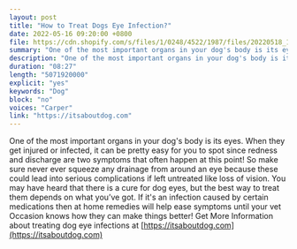 ```yaml
---
layout: post
title: "How to Treat Dogs Eye Infection?"
date: 2022-05-16 09:20:00 +0800
file: https://cdn.shopify.com/s/files/1/0248/4522/1987/files/20220518_1.mp3?v=1652832649
summary: "One of the most important organs in your dog's body is its eyes. When they get injured or infected, it can be pretty easy for you to spot since redness and discharge are two symptoms that often happen at this point! So make sure never ever squeeze any drainage from around an eye because these could lead into serious complications if left untreated like loss of vision. You may have heard that there is a cure for dog eyes, but the best way to treat them depends on what you’ve got. If it's an infection caused by certain medications then at home remedies will help ease symptoms until your vet occasion knows how they can make things better!"
description: "One of the most important organs in your dog's body is its eyes. When they get injured or infected, it can be pretty easy for you to spot since redness and discharge are two symptoms that often happen at this point! So make sure never ever squeeze any drainage from around an eye because these could lead into serious complications if left untreated like loss of vision. You may have heard that there is a cure for dog eyes, but the best way to treat them depends on what you’ve got. If it's an infection caused by certain medications then at home remedies will help ease symptoms until your vet Occasion knows how they can make things better! More Helpful Hints <a href='https://itsaboutdog.com/'>https://itsaboutdog.com</a>"
duration: "08:27"
length: "5071920000"
explicit: "yes"
keywords: "Dog"
block: "no"
voices: "Carper"
link: "https://itsaboutdog.com"
---
```


One of the most important organs in your dog's body is its eyes. When they get injured or infected, it can be pretty easy for you to spot since redness and discharge are two symptoms that often happen at this point! So make sure never ever squeeze any drainage from around an eye because these could lead into serious complications if left untreated like loss of vision. You may have heard that there is a cure for dog eyes, but the best way to treat them depends on what you’ve got. If it's an infection caused by certain medications then at home remedies will help ease symptoms until your vet Occasion knows how they can make things better! Get More Information about treating dog eye infections at [https://itsaboutdog.com](https://itsaboutdog.com)
